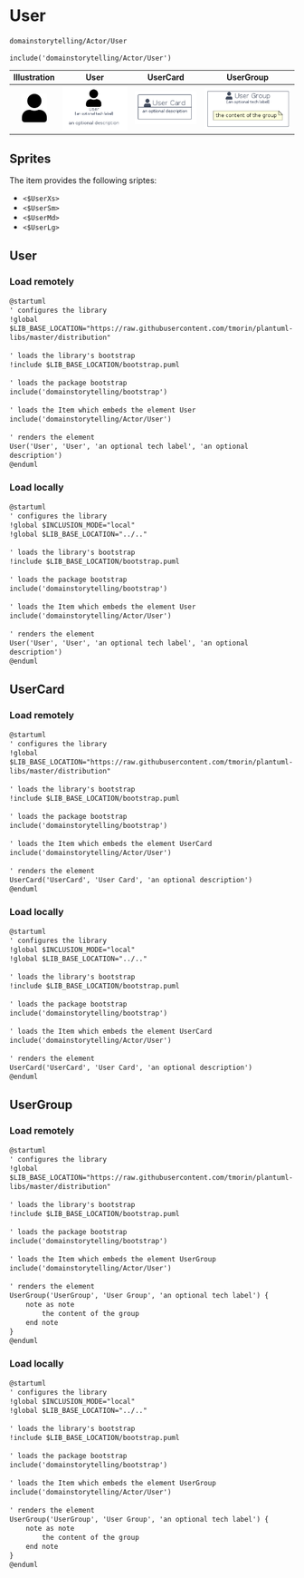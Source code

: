 # User


```text
domainstorytelling/Actor/User
```

```text
include('domainstorytelling/Actor/User')
```



| Illustration | User | UserCard | UserGroup |
| :---: | :---: | :---: | :---: |
| ![illustration for Illustration](../../domainstorytelling/Actor/User.png) | ![illustration for User](../../domainstorytelling/Actor/User.Local.png) | ![illustration for UserCard](../../domainstorytelling/Actor/UserCard.Local.png) | ![illustration for UserGroup](../../domainstorytelling/Actor/UserGroup.Local.png) |



## Sprites
The item provides the following sriptes:

- `<$UserXs>`
- `<$UserSm>`
- `<$UserMd>`
- `<$UserLg>`





## User

### Load remotely
```plantuml
@startuml
' configures the library
!global $LIB_BASE_LOCATION="https://raw.githubusercontent.com/tmorin/plantuml-libs/master/distribution"

' loads the library's bootstrap
!include $LIB_BASE_LOCATION/bootstrap.puml

' loads the package bootstrap
include('domainstorytelling/bootstrap')

' loads the Item which embeds the element User
include('domainstorytelling/Actor/User')

' renders the element
User('User', 'User', 'an optional tech label', 'an optional description')
@enduml
```

### Load locally
```plantuml
@startuml
' configures the library
!global $INCLUSION_MODE="local"
!global $LIB_BASE_LOCATION="../.."

' loads the library's bootstrap
!include $LIB_BASE_LOCATION/bootstrap.puml

' loads the package bootstrap
include('domainstorytelling/bootstrap')

' loads the Item which embeds the element User
include('domainstorytelling/Actor/User')

' renders the element
User('User', 'User', 'an optional tech label', 'an optional description')
@enduml
```

## UserCard

### Load remotely
```plantuml
@startuml
' configures the library
!global $LIB_BASE_LOCATION="https://raw.githubusercontent.com/tmorin/plantuml-libs/master/distribution"

' loads the library's bootstrap
!include $LIB_BASE_LOCATION/bootstrap.puml

' loads the package bootstrap
include('domainstorytelling/bootstrap')

' loads the Item which embeds the element UserCard
include('domainstorytelling/Actor/User')

' renders the element
UserCard('UserCard', 'User Card', 'an optional description')
@enduml
```

### Load locally
```plantuml
@startuml
' configures the library
!global $INCLUSION_MODE="local"
!global $LIB_BASE_LOCATION="../.."

' loads the library's bootstrap
!include $LIB_BASE_LOCATION/bootstrap.puml

' loads the package bootstrap
include('domainstorytelling/bootstrap')

' loads the Item which embeds the element UserCard
include('domainstorytelling/Actor/User')

' renders the element
UserCard('UserCard', 'User Card', 'an optional description')
@enduml
```

## UserGroup

### Load remotely
```plantuml
@startuml
' configures the library
!global $LIB_BASE_LOCATION="https://raw.githubusercontent.com/tmorin/plantuml-libs/master/distribution"

' loads the library's bootstrap
!include $LIB_BASE_LOCATION/bootstrap.puml

' loads the package bootstrap
include('domainstorytelling/bootstrap')

' loads the Item which embeds the element UserGroup
include('domainstorytelling/Actor/User')

' renders the element
UserGroup('UserGroup', 'User Group', 'an optional tech label') {
    note as note
        the content of the group
    end note
}
@enduml
```

### Load locally
```plantuml
@startuml
' configures the library
!global $INCLUSION_MODE="local"
!global $LIB_BASE_LOCATION="../.."

' loads the library's bootstrap
!include $LIB_BASE_LOCATION/bootstrap.puml

' loads the package bootstrap
include('domainstorytelling/bootstrap')

' loads the Item which embeds the element UserGroup
include('domainstorytelling/Actor/User')

' renders the element
UserGroup('UserGroup', 'User Group', 'an optional tech label') {
    note as note
        the content of the group
    end note
}
@enduml
```

